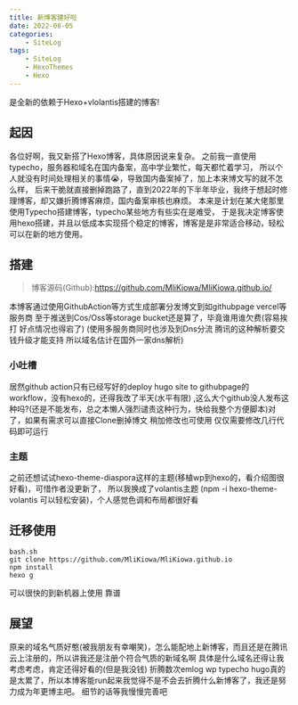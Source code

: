```yaml
---
title: 新博客建好啦
date: 2022-08-05
categories:
    - SiteLog
tags:
    - SiteLog
    - HexoThemes
    - Hexo
---
```


是全新的依赖于Hexo+vlolantis搭建的博客!

<!-- more -->

## 起因
各位好啊，我又新搭了Hexo博客，具体原因说来复杂。
之前我一直使用typecho，服务器和域名在国内备案，高中学业繁忙，每天都忙着学习，
所以个人就没有时间处理相关的事情😭，导致国内备案掉了，加上本来博文写的就不怎么样，
后来干脆就直接删掉跑路了，直到2022年的下半年毕业，我终于想起时修理博客，却又嫌折腾博客麻烦，国内备案审核也麻烦。
本来是计划在某大佬那里使用Typecho搭建博客，typecho某些地方有些实在是难受，
于是我决定博客使用hexo搭建，并且以低成本实现搭个稳定的博客，博客是是非常适合移动，轻松可以在新的地方使用。
## 搭建
> 博客源码(Github):https://github.com/MliKiowa/MliKiowa.github.io/

本博客通过使用GithubAction等方式生成部署分发博文到如githubpage vercel等服务商
至于推送到Cos/Oss等storage bucket还是算了，毕竟谁用谁欠费(容易挨打 好点情况也得宕了)
(使用多服务商同时也涉及到Dns分流 腾讯的这种解析要交钱升级才能支持 所以域名估计在国外一家dns解析)
### 小吐槽
居然github action只有已经写好的deploy hugo site to githubpage的workflow，没有hexo的，还得我改了半天(水平有限)
,这么大个github没人发布这种吗?(还是不能发布，总之本懒人强烈谴责这种行为，快给我整个方便脚本)对了，如果有需求可以直接Clone删掉博文 稍加修改也可使用 仅仅需要修改几行代码即可运行
### 主题
之前还想试试hexo-theme-diaspora这样的主题(移植wp到hexo的，看介绍图很好看)，可惜作者没更新了，
所以我换成了volantis主题 (npm -i hexo-theme-volantis 可以轻松安装)，个人感觉色调和布局都很好看
## 迁移使用
```script
bash.sh
git clone https://github.com/MliKiowa/MliKiowa.github.io
npm install
hexo g
```
可以很快的到新机器上使用 靠谱
## 展望
原来的域名气质好憨(被我朋友有幸嘲笑)，怎么能配地上新博客，而且还是在腾讯云上注册的，所以讲我还是注册个符合气质的新域名啊
具体是什么域名还得让我考虑考虑，肯定还得好看的(但是我没钱)
折腾数次emlog wp typecho hugo真的是太累了，所以本博客能run起来我觉得不是不会去折腾什么新博客了，我还是努力成为年更博主吧。
细节的话等我慢慢完善吧

